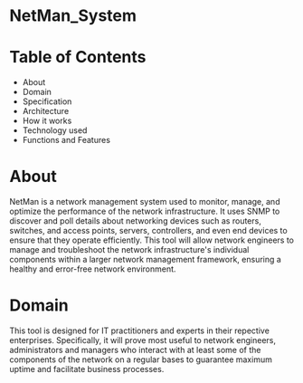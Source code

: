 # NetMan_System
# Table of Contents
- About
- Domain
- Specification
- Architecture
- How it works
- Technology used
- Functions and Features
# About
NetMan is a network management system used to monitor, manage, and optimize the performance of the network infrastructure. It uses SNMP to discover and poll details about networking devices such as routers, switches, and access points, servers, controllers, and even end devices to ensure that they operate efficiently. This tool will allow network engineers to manage and troubleshoot the network infrastructure's individual components within a larger network management framework, ensuring a healthy and error-free network environment.

# Domain
This tool is designed for IT practitioners and experts in their repective enterprises. Specifically, it will prove most useful to network engineers, administrators and managers who interact with at least some of the components of the network on a regular bases to guarantee maximum uptime and facilitate business processes.
